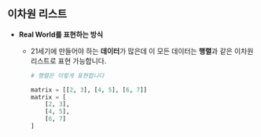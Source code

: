 ## 이차원 리스트

* **Real World를 표현하는 방식**

  * 21세기에 만들어야 하는 **데이터**가 많은데 이 모든 데이터는 **행렬**과 같은 이차원 리스트로 표현 가능합니다.

    ```python
    # 행렬은 이렇게 표현합니다
    
    matrix = [[2, 3], [4, 5], [6, 7]]
    matrix = [
        [2, 3],
        [4, 5],
        [6, 7]
    ]
    
    
    ```

    
